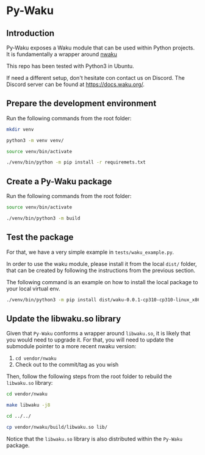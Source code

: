 
# Py-Waku

## Introduction

Py-Waku exposes a Waku module that can be used within Python projects.
It is fundamentally a wrapper around [nwaku](https://github.com/waku-org/nwaku)

This repo has been tested with Python3 in Ubuntu.

If need a different setup, don't hesitate con contact us on Discord. The Discord server can be found at https://docs.waku.org/.

## Prepare the development environment

Run the following commands from the root folder:
```bash
mkdir venv
```
```bash
python3 -m venv venv/
```
```bash
source venv/bin/activate
```
```bash
./venv/bin/python -m pip install -r requiremets.txt
```

## Create a Py-Waku package

Run the following commands from the root folder:
```bash
source venv/bin/activate
```
```bash
./venv/bin/python3 -m build
```

## Test the package

For that, we have a very simple example in `tests/waku_example.py`.

In order to use the waku module, please install it from the local `dist/` folder, that can be created by following the
instructions from the previous section.

The following command is an example on how to install the local
package to your local virtual env.

```bash
./venv/bin/python3 -m pip install dist/waku-0.0.1-cp310-cp310-linux_x86_64.whl
```

## Update the libwaku.so library

Given that `Py-Waku` conforms a wrapper around `libwaku.so`,
it is likely that you would need to upgrade it.
For that, you will need to update the submodule pointer
to a more recent nwaku version:

1. ```cd vendor/nwaku```
2. Check out to the commit/tag as you wish

Then, follow the following steps from the root folder
to rebuild the `libwaku.so` library:

```bash
cd vendor/nwaku
```
```bash
make libwaku -j8
```
```bash
cd ../../
```
```bash
cp vendor/nwaku/build/libwaku.so lib/
```

Notice that the `libwaku.so` library is also distributed within
the `Py-Waku` package.
